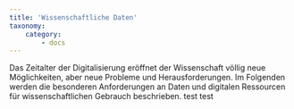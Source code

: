 ```yaml
---
title: 'Wissenschaftliche Daten'
taxonomy:
    category:
        - docs
---
```


Das Zeitalter der Digitalisierung eröffnet der Wissenschaft völlig neue Möglichkeiten, aber neue Probleme und Herausforderungen. Im Folgenden werden die besonderen Anforderungen an Daten und digitalen Ressourcen für wissenschaftlichen Gebrauch beschrieben.
test test

<!--
Artikels traditionell durch Belege (d.h. direkte / indirekte) Zitate aus der wissenschtlichen Literatur

Das wissenschaftliche Arbeiten mit Daten

- OpenAIRE
- FAIR Prinzipien
- Reproduzierbarkeit
- Wiederverwendbarkeit
- Transparenz
- Allein reicht nicht aus
- Research Compendia
- Daten Zitieren
-->

